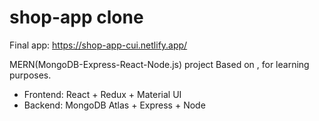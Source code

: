 # shop-app clone 

Final app: https://shop-app-cui.netlify.app/

MERN(MongoDB-Express-React-Node.js) project Based on , for learning purposes. 
* Frontend: React + Redux + Material UI
* Backend: MongoDB Atlas + Express + Node 
